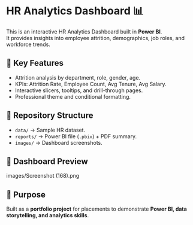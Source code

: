 # HR Analytics Dashboard 📊

This is an interactive HR Analytics Dashboard built in **Power BI**.  
It provides insights into employee attrition, demographics, job roles, and workforce trends.

## 🔑 Key Features
- Attrition analysis by department, role, gender, age.
- KPIs: Attrition Rate, Employee Count, Avg Tenure, Avg Salary.
- Interactive slicers, tooltips, and drill-through pages.
- Professional theme and conditional formatting.

## 📂 Repository Structure
- `data/` → Sample HR dataset.
- `reports/` → Power BI file (`.pbix`) + PDF summary.
- `images/` → Dashboard screenshots.

## 📸 Dashboard Preview
images/Screenshot (168).png

## 🎯 Purpose
Built as a **portfolio project** for placements to demonstrate 
**Power BI, data storytelling, and analytics skills**.

